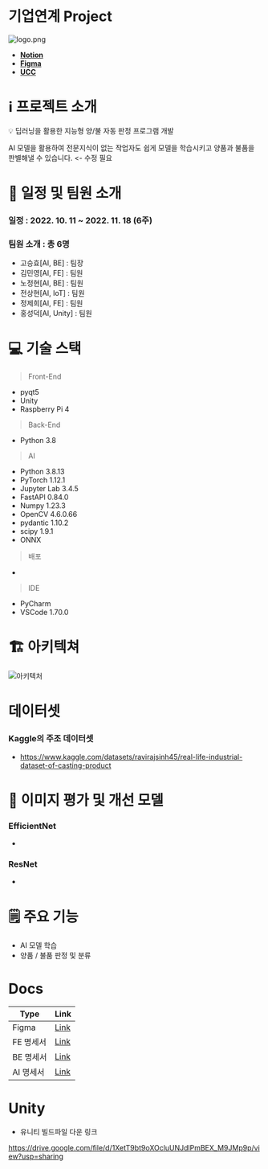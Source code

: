 # 기업연계 Project

![logo.png](https://upload.wikimedia.org/wikipedia/commons/5/58/Samsung_Display_Logo.jpg)

- [**Notion**](https://www.notion.so/90897becaded42c2a6bcaeced5ce7f1d)
- [**Figma**](https://www.figma.com/file/GVsM0aWhkPBgg5Qu9BeThf/Untitled?node-id=0%3A1)
- [**UCC**]()

# ℹ️ 프로젝트 소개

<aside>
💡 딥러닝을 활용한 지능형 양/불 자동 판정 프로그램 개발


</aside>

AI 모델을 활용하여 전문지식이 없는 작업자도 쉽게 모델을 학습시키고 양품과 불품을 판별해낼 수 있습니다. <- 수정 필요

# 📅 일정 및 팀원 소개

### 일정 : **2022. 10. 11 ~ 2022. 11. 18 (6주)**

### 팀원 소개 : 총 6명

- 고승효[AI, BE] : 팀장
- 김민영[AI, FE] : 팀원
- 노정현[AI, BE] : 팀원
- 전상현[AI, IoT] : 팀원
- 정제희[AI, FE] : 팀원
- 홍성덕[AI, Unity] : 팀원

# 💻 기술 스택

> Front-End

- pyqt5 
- Unity
- Raspberry Pi 4

> Back-End

- Python 3.8

> AI

- Python 3.8.13
- PyTorch 1.12.1
- Jupyter Lab 3.4.5
- FastAPI 0.84.0
- Numpy 1.23.3
- OpenCV 4.6.0.66
- pydantic 1.10.2
- scipy 1.9.1
- ONNX 

> 배포

- 

> IDE

- PyCharm 
- VSCode 1.70.0

# **🏗️** 아키텍쳐

![아키텍처](/uploads/7ad7d0a400d1869c78862135d7726bd0/아키텍처.png)


# 데이터셋
### Kaggle의 주조 데이터셋
- https://www.kaggle.com/datasets/ravirajsinh45/real-life-industrial-dataset-of-casting-product

# 🤖 이미지 평가 및 개선 모델

### EfficientNet

- 

### ResNet

- 

# 🗒️ 주요 기능

- AI 모델 학습
- 양품 / 불품 판정 및 분류


# Docs

| Type      | Link                                                         |
| --------- | ------------------------------------------------------------ |
| Figma     | [Link](https://www.figma.com/file/GVsM0aWhkPBgg5Qu9BeThf/Untitled?node-id=0%3A1) |
| FE 명세서 | [Link]()                                                     |
| BE 명세서 | [Link]()                                                     |
| AI 명세서 | [Link]()                                                     |

# Unity

- 유니티 빌드파일 다운 링크

https://drive.google.com/file/d/1XetT9bt9oXOcluUNJdlPmBEX_M9JMp9p/view?usp=sharing
